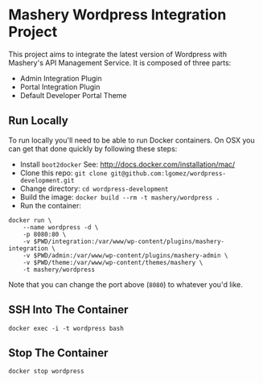 # Mashery Wordpress Integration Project

This project aims to integrate the latest version of Wordpress with Mashery's API
Management Service. It is composed of three parts:

* Admin Integration Plugin
* Portal Integration Plugin
* Default Developer Portal Theme

## Run Locally

To run locally you'll need to be able to run Docker containers.
On OSX you can get that done quickly by following these steps:

* Install `boot2docker` See: http://docs.docker.com/installation/mac/
* Clone this repo: `git clone git@github.com:lgomez/wordpress-development.git`
* Change directory: `cd wordpress-development`
* Build the image: `docker build --rm -t mashery/wordpress .`
* Run the container:

```Shell
docker run \
    --name wordpress -d \
    -p 8080:80 \
    -v $PWD/integration:/var/www/wp-content/plugins/mashery-integration \
    -v $PWD/admin:/var/www/wp-content/plugins/mashery-admin \
    -v $PWD/theme:/var/www/wp-content/themes/mashery \
    -t mashery/wordpress
```
Note that you can change the port above (`8080`) to whatever you'd like.

## SSH Into The Container
```
docker exec -i -t wordpress bash
```

## Stop The Container
```
docker stop wordpress
```
